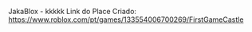 JakaBlox - kkkkk
Link do Place Criado: https://www.roblox.com/pt/games/133554006700269/FirstGameCastle
